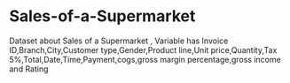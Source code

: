 # Sales-of-a-Supermarket
Dataset about Sales of a Supermarket , Variable has Invoice ID,Branch,City,Customer type,Gender,Product line,Unit price,Quantity,Tax 5%,Total,Date,Time,Payment,cogs,gross margin percentage,gross income and Rating
